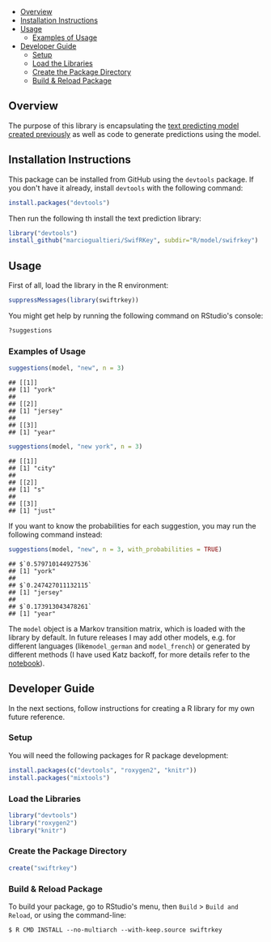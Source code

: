 -   [Overview](#overview)
-   [Installation Instructions](#installation-instructions)
-   [Usage](#usage)
    -   [Examples of Usage](#examples-of-usage)
-   [Developer Guide](#developer-guide)
    -   [Setup](#setup)
    -   [Load the Libraries](#load-the-libraries)
    -   [Create the Package Directory](#create-the-package-directory)
    -   [Build & Reload Package](#build-reload-package)

Overview
--------

The purpose of this library is encapsulating the [text predicting model created previously](../notebook/) as well as code to generate predictions using the model.

Installation Instructions
-------------------------

This package can be installed from GitHub using the `devtools` package. If you don't have it already, install `devtools` with the following command:

``` r
install.packages("devtools")
```

Then run the following th install the text prediction library:

``` r
library("devtools")
install_github("marciogualtieri/SwifRKey", subdir="R/model/swifrkey")
```

Usage
-----

First of all, load the library in the R environment:

``` r
suppressMessages(library(swiftrkey))
```

You might get help by running the following command on RStudio's console:

``` r
?suggestions
```

### Examples of Usage

``` r
suggestions(model, "new", n = 3)
```

    ## [[1]]
    ## [1] "york"
    ## 
    ## [[2]]
    ## [1] "jersey"
    ## 
    ## [[3]]
    ## [1] "year"

``` r
suggestions(model, "new york", n = 3)
```

    ## [[1]]
    ## [1] "city"
    ## 
    ## [[2]]
    ## [1] "s"
    ## 
    ## [[3]]
    ## [1] "just"

If you want to know the probabilities for each suggestion, you may run the following command instead:

``` r
suggestions(model, "new", n = 3, with_probabilities = TRUE)
```

    ## $`0.579710144927536`
    ## [1] "york"
    ## 
    ## $`0.247427011132115`
    ## [1] "jersey"
    ## 
    ## $`0.173913043478261`
    ## [1] "year"

The `model` object is a Markov transition matrix, which is loaded with the library by default. In future releases I may add other models, e.g. for different languages (like`model_german` and `model_french`) or generated by different methods (I have used Katz backoff, for more details refer to the [notebook](../notebook)).

Developer Guide
---------------

In the next sections, follow instructions for creating a R library for my own future reference.

### Setup

You will need the following packages for R package development:

``` r
install.packages(c("devtools", "roxygen2", "knitr"))
install.packages("mixtools")
```

### Load the Libraries

``` r
library("devtools")
library("roxygen2")
library("knitr")
```

### Create the Package Directory

``` r
create("swiftrkey")
```

### Build & Reload Package

To build your package, go to RStudio's menu, then `Build` &gt; `Build and Reload`, or using the command-line:

    $ R CMD INSTALL --no-multiarch --with-keep.source swiftrkey
